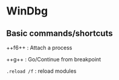 # WinDbg

## Basic commands/shortcuts
++f6++ : Attach a process

++g++  : Go/Continue from breakpoint

`.reload /f` : reload modules 
